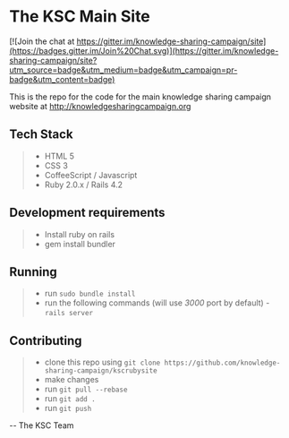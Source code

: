 The KSC Main Site
===============

[![Join the chat at https://gitter.im/knowledge-sharing-campaign/site](https://badges.gitter.im/Join%20Chat.svg)](https://gitter.im/knowledge-sharing-campaign/site?utm_source=badge&utm_medium=badge&utm_campaign=pr-badge&utm_content=badge)

This is the repo for the code for the main knowledge sharing campaign website at http://knowledgesharingcampaign.org

Tech Stack
-------------
> - HTML 5
> - CSS 3
> - CoffeeScript / Javascript
> - Ruby 2.0.x / Rails 4.2

Development requirements
--------------------------------
> - Install ruby on rails
> - gem install bundler

Running
----------
> - run ``` sudo bundle install ```
> - run the following commands (will use *3000* port by default)
    - ``` rails server ```

Contributing
-------------
> - clone this repo using ``` git clone https://github.com/knowledge-sharing-campaign/kscrubysite ```
> - make changes
> - run ``` git pull --rebase ```
> - run ``` git add . ```
> - run ``` git push ```

-- The KSC Team

